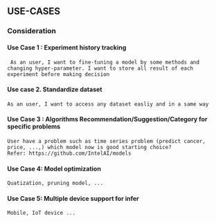 ## USE-CASES

### Consideration
#### Use Case 1 : Experiment history tracking 
     As an user, I want to fine-tuning a model by some methods and changing hyper-parameter. I want to store all result of each experiment before making decision

#### Use case 2. Standardize dataset
    As an user, I want to access any dataset easliy and in a same way

#### Use Case 3 : Algorithms Recommendation/Suggestion/Category for specific problems
    User have a problem such as time series problem (predict cancer, price, ...,) which model now is good starting choice?
    Refer: https://github.com/IntelAI/models
   
#### Use Case 4: Model optimization
    Quatization, pruning model, ...
    
#### Use Case 5: Multiple device support for infer
    Mobile, IoT device ...    